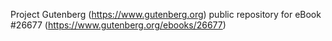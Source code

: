 Project Gutenberg (https://www.gutenberg.org) public repository for eBook #26677 (https://www.gutenberg.org/ebooks/26677)
